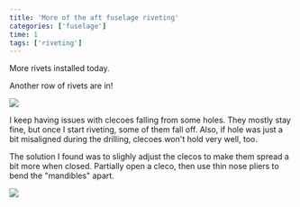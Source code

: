 ```yaml
---
title: 'More of the aft fuselage riveting'
categories: ['fuselage']
time: 1
tags: ['riveting']
---
```


More rivets installed today.

<!-- more -->

Another row of rivets are in!

![](0-fuselage-rivets.jpeg)

I keep having issues with clecoes falling from some holes. They mostly stay fine, but once I start riveting, some of them fall off. Also, if hole was just a bit misaligned during the drilling, clecoes won't hold very well, too. 

The solution I found was to slighly adjust the clecos to make them spread a bit more when closed. Partially open a cleco, then use thin nose pliers to bend the "mandibles" apart.

![](1-cleco-modified.jpeg)
